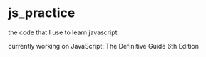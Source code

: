 # js_practice
the code that I use to learn javascript

currently working on JavaScript: The Definitive Guide 6th Edition
